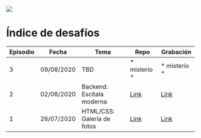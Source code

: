 ![](https://static-cdn.jtvnw.net/jtv_user_pictures/fb425ddf-5e67-4c84-9210-8065809675f7-profile_banner-480.png)

# Índice de desafíos

| Episodio | Fecha        | Tema                        | Repo                                            | Grabación |
| -------- | ------------ | --------------------------- | ----------------------------------------------- | --------- |
| 3        | 09/08/2020   | TBD                         | * misterio *                                    | * misterio * |
| 2        | 02/08/2020   | Backend: Escítala moderna   | [Link](https://github.com/devoffarg/devoff-desafio-2) | [Link](https://www.youtube.com/watch?v=faWzzapWFZc) |
| 1        | 26/07/2020   | HTML/CSS: Galería de fotos  | [Link](https://github.com/devoffarg/devoff-desafio-1) | [Link](https://www.youtube.com/watch?v=SHMmgA1hPGY) |
